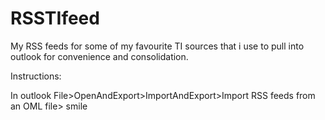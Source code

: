 # RSSTIfeed
My RSS feeds for some of my favourite TI sources that i use to pull into outlook for convenience and consolidation.

Instructions:

In outlook File>OpenAndExport>ImportAndExport>Import RSS feeds from an OML file> smile
